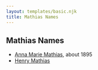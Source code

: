 ```yaml
---
layout: templates/basic.njk
title: Mathias Names
---
```

## Mathias Names
- [Anna Marie Mathias](/people/5/50075230), about 1895
- [Henry Mathias](/people/2/25073708)